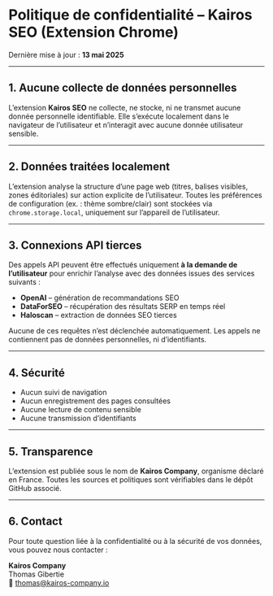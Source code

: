 
# Politique de confidentialité – Kairos SEO (Extension Chrome)

Dernière mise à jour : **13 mai 2025**

---

## 1. Aucune collecte de données personnelles

L’extension **Kairos SEO** ne collecte, ne stocke, ni ne transmet aucune donnée personnelle identifiable. Elle s’exécute localement dans le navigateur de l’utilisateur et n’interagit avec aucune donnée utilisateur sensible.

---

## 2. Données traitées localement

L’extension analyse la structure d’une page web (titres, balises visibles, zones éditoriales) sur action explicite de l’utilisateur. Toutes les préférences de configuration (ex. : thème sombre/clair) sont stockées via `chrome.storage.local`, uniquement sur l’appareil de l’utilisateur.

---

## 3. Connexions API tierces

Des appels API peuvent être effectués uniquement **à la demande de l’utilisateur** pour enrichir l’analyse avec des données issues des services suivants :

- **OpenAI** – génération de recommandations SEO
- **DataForSEO** – récupération des résultats SERP en temps réel
- **Haloscan** – extraction de données SEO tierces

Aucune de ces requêtes n’est déclenchée automatiquement. Les appels ne contiennent pas de données personnelles, ni d’identifiants.

---

## 4. Sécurité

- Aucun suivi de navigation
- Aucun enregistrement des pages consultées
- Aucune lecture de contenu sensible
- Aucune transmission d’identifiants

---

## 5. Transparence

L’extension est publiée sous le nom de **Kairos Company**, organisme déclaré en France. Toutes les sources et politiques sont vérifiables dans le dépôt GitHub associé.

---

## 6. Contact

Pour toute question liée à la confidentialité ou à la sécurité de vos données, vous pouvez nous contacter :

**Kairos Company**  
Thomas Gibertie  
📧 [thomas@kairos-company.io](mailto:thomas@kairos-company.io)
